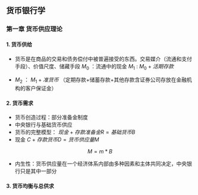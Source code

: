 ## 货币银行学

### 第一章 货币供应理论

#### 1. 货币供给
- 货币是在商品的交易和债务偿付中被普遍接受的东西。交易媒介（流通和支付手段）、价值尺度、储藏手段 $M_{0}$ ：流通中的现金 $M_{1}$ : $M_{0}+活期存款$ 

-  $M_{2}$ ： $M_{1}+准货币$ （定期存款+储蓄存款+其他存款含证券公司存放在金融机构的客户保证金）

#### 2. 货币需求

- 货币创造过程：部分准备金制度
- 中央银行与基础货币供应
- 货币的完整模型： $现金+存款准备金R=基础货币B$
- 现金 $C+存款货币D=货币供应量M$

$$M = m*B$$

- 内生性：货币供应量在一个经济体系内部由多种因素和主体共同决定，中央银行只是其中一部分

#### 3. 货币均衡与总供求
